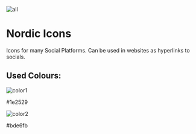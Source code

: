 ![all](https://user-images.githubusercontent.com/122183931/227810353-15b75e12-df2a-4b48-977c-e6168713b4c1.png)
# Nordic Icons

Icons for many Social Platforms. Can be used in websites as hyperlinks to socials.

## Used Colours:

![color1](https://user-images.githubusercontent.com/122183931/227810496-621df114-e2b0-4a5e-95ae-cb73cdc01a01.png)

#1e2529

![color2](https://user-images.githubusercontent.com/122183931/227810535-6e54a627-fa00-46c7-ab1c-6453aec65f90.png)

#bde6fb


